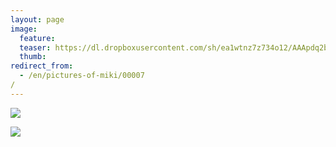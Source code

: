 ```yaml
---
layout: page
image:
  feature:
  teaser: https://dl.dropboxusercontent.com/sh/ea1wtnz7z734o12/AAApdq2b2fL7noSRHbEWC1XJa/luontokuvat/syksy/IMG_1145-245px.jpg
  thumb:
redirect_from:
  - /en/pictures-of-miki/00007/
---
```


[![](https://dl.dropboxusercontent.com/sh/ea1wtnz7z734o12/AACxxNpYxuiQOb_ZLcSpN49qa/luontokuvat/syksy/IMG_1145-800px.jpg)](https://dl.dropboxusercontent.com/sh/ea1wtnz7z734o12/AACbX_gPRt_A1pt8S0zPsy1ba/luontokuvat/syksy/IMG_1145.jpg)

[![](https://dl.dropboxusercontent.com/sh/ea1wtnz7z734o12/AABSv3ONC3DPTATROItFP8GLa/luontokuvat/syksy/IMG_1147-800px.jpg)](https://dl.dropboxusercontent.com/sh/ea1wtnz7z734o12/AACyrVsKM5Kfw9o0o6rO_2hUa/luontokuvat/syksy/IMG_1147.jpg)
